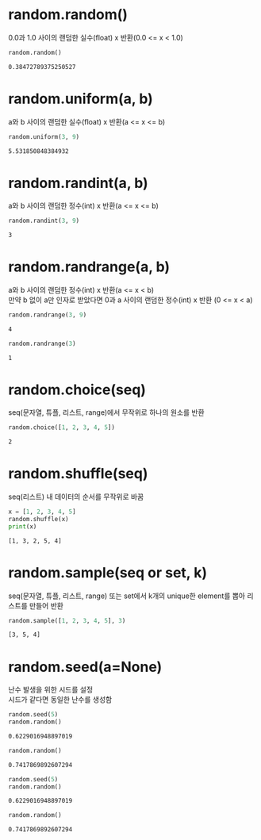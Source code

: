# random.random()
0.0과 1.0 사이의 랜덤한 실수(float) x 반환(0.0 <= x < 1.0)

```python
random.random()
```
```bash
0.38472789375250527
```

# random.uniform(a, b)
a와 b 사이의 랜덤한 실수(float) x 반환(a <= x <= b)

```python
random.uniform(3, 9)
```
```bash
5.531850848384932
```

# random.randint(a, b)
a와 b 사이의 랜덤한 정수(int) x 반환(a <= x <= b)

```python
random.randint(3, 9)
```
```bash
3
```

# random.randrange(a, b)
a와 b 사이의 랜덤한 정수(int) x 반환(a <= x < b)  
만약 b 없이 a만 인자로 받았다면 0과 a 사이의 랜덤한 정수(int) x 반환 (0 <= x < a)

```python
random.randrange(3, 9)
```
```bash
4
```
```python
random.randrange(3)
```
```bash
1
```

# random.choice(seq)
seq(문자열, 튜플, 리스트, range)에서 무작위로 하나의 원소를 반환

```python
random.choice([1, 2, 3, 4, 5])
```
```bash
2
```

# random.shuffle(seq)
seq(리스트) 내 데이터의 순서를 무작위로 바꿈

```python
x = [1, 2, 3, 4, 5]
random.shuffle(x)
print(x)
```
```bash
[1, 3, 2, 5, 4]
```

# random.sample(seq or set, k)
seq(문자열, 튜플, 리스트, range) 또는 set에서 k개의 unique한 element를 뽑아 리스트를 만들어 반환

```python
random.sample([1, 2, 3, 4, 5], 3)
```
```bash
[3, 5, 4]
```

# random.seed(a=None)
난수 발생을 위한 시드를 설정  
시드가 같다면 동일한 난수를 생성함

```python
random.seed(5)
random.random()
```
```bash
0.6229016948897019
```
```python
random.random()
```
```bash
0.7417869892607294
```
```python
random.seed(5)
random.random()
```
```bash
0.6229016948897019
```
```python
random.random()
```
```bash
0.7417869892607294
```
